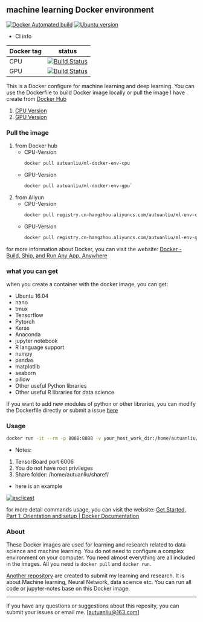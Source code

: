 ## machine learning Docker environment

[![Docker Automated build](https://img.shields.io/docker/automated/jrottenberg/ffmpeg.svg?style=plastic)](https://hub.docker.com/u/autuanliu/)
[![Ubuntu version](https://img.shields.io/badge/Ubuntu-16.04-green.svg?style=plastic)]()

* CI info

Docker tag | status
--- | ---
CPU | [![Build Status][1]][2]
GPU | [![Build Status][1]][2]

This is a Docker configure for machine learning and deep learning. You can use the Dockerfile to build Docker image locally or 
pull the image I have create from [Docker Hub](https://hub.docker.com/r/autuanliu/)

1. [CPU Version](https://hub.docker.com/r/autuanliu/ml-docker-env-cpu/)
2. [GPU Version](https://hub.docker.com/r/autuanliu/ml-docker-env-gpu/)

### Pull the image

1. from Docker hub
    * CPU-Version
        ```bash
        docker pull autuanliu/ml-docker-env-cpu
        ```
    * GPU-Version
        ```bash
        docker pull autuanliu/ml-docker-env-gpu`
        ```
2. from Aliyun
    * CPU-Version
        ```bash
        docker pull registry.cn-hangzhou.aliyuncs.com/autuanliu/ml-env-cpu`
        ```
    * GPU-Version
        ```bash
        docker pull registry.cn-hangzhou.aliyuncs.com/autuanliu/ml-env-gpu`
        ```
for more information about Docker, you can visit the website: [Docker - Build, Ship, and Run Any App, Anywhere](https://www.docker.com/)

### what you can get

when you create a container with the docker image, you can get:

* Ubuntu 16.04
* nano
* tmux
* Tensorflow 
* Pytorch
* Keras
* Anaconda
* jupyter notebook
* R language support
* numpy
* pandas
* matplotlib
* seaborn
* pillow
* Other useful Python libraries
* Other useful R libraries for data science

If you want to add new modules of python or other libraries, you can modify the Dockerfile 
directly or submit a issue [here](https://github.com/AutuanLiu/ML-Docker-Env/issues)

### Usage

```bash
docker run -it --rm -p 8888:8888 -v your_host_work_dir:/home/autuanliu/sharef registry_name/image_name:tag
```

* Notes: 
1. TensorBoard port 6006 
2. You do not have root privileges
3. Share folder: /home/autuanliu/sharef/

* here is an example 

[![asciicast](https://asciinema.org/a/koioQuPhCpyUKQcvdgQ3dlVjC.png)](http://bit.ly/usage-demo)

for more detail commands usage, you can visit the website: [Get Started, Part 1: Orientation and setup | Docker Documentation](https://docs.docker.com/get-started/)

### About

These Docker images are used for learning and research related to data science and machine learning. You do not need to configure a complex environment on your computer. You need almost everything are all included in the images. All you need is `docker pull` and `docker run`.

[Another repository](http://bit.ly/2jOp8uh) are created to submit my learning and research. It is about Machine learning, Neural Network, data science etc. You can run all code or jupyter-notes base on this Docker image.

----

If you have any questions or suggestions about this reposity, you can submit your issues or email me. [autuanliu@163.com]


[1]:https://travis-ci.org/AutuanLiu/ML-Docker-Env.svg?branch=master
[2]:https://travis-ci.org/AutuanLiu/ML-Docker-Env
